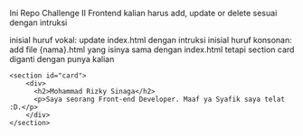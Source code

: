 Ini Repo Challenge II Frontend kalian harus add, update or delete sesuai dengan intruksi

inisial huruf vokal: update index.html dengan intruksi
inisial huruf konsonan: add file {nama}.html yang isinya sama dengan index.html tetapi section card diganti dengan punya kalian

    <section id="card">
        <div>
          <h2>Mohammad Rizky Sinaga</h2>
          <p>Saya seorang Front-end Developer. Maaf ya Syafik saya telat :D.</p>
        </div>
    </section>
